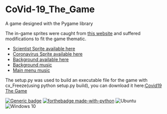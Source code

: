 # CoVid-19_The_Game
A game designed with the Pygame library

The in-game sprites were caught from [this website](https://opengameart.org/art-search-advanced?keys=&field_art_type_tid%5B%5D=9&sort_by=count&sort_order=DESC) and suffered modifications to fit the game thematic.

- [Scientist Sprite available here](https://www.piskelapp.com/p/agxzfnBpc2tlbC1hcHByEwsSBlBpc2tlbBiAgKCdvImeCww/view) 
- [Coronavirus Sprite available here](https://www.piskelapp.com/p/agxzfnBpc2tlbC1hcHByEwsSBlBpc2tlbBiAgKDdm4LYCgw/view) 
- [Background available here](https://opengameart.org/content/watercolor-world-map) 
- [Background music](https://freepd.com/music/Evil%20Incoming.mp3)
- [Main menu music](https://freepd.com/music/USSR.mp3)

The setup.py was used to build an executable file for the game with cx_Freeze(using python setup.py build), you can download it here:[Covid19 The Game](https://marreapato.itch.io/covid19-the-game) 

[![Generic badge](https://img.shields.io/badge/<Python>-<3.7>-<COLOR>.svg)](https://shields.io/)
[![forthebadge made-with-python](http://ForTheBadge.com/images/badges/made-with-python.svg)](https://www.python.org/) ![Ubuntu](https://img.shields.io/badge/Ubuntu-E95420?style=for-the-badge&logo=ubuntu&logoColor=white) ![Windows 10](https://img.shields.io/badge/Windows-0078D6?style=for-the-badge&logo=windows&logoColor=white)



